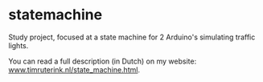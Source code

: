 # statemachine
Study project, focused at a state machine for 2 Arduino's simulating traffic lights.

You can read a full description (in Dutch) on my website: www.timruterink.nl/state_machine.html.
